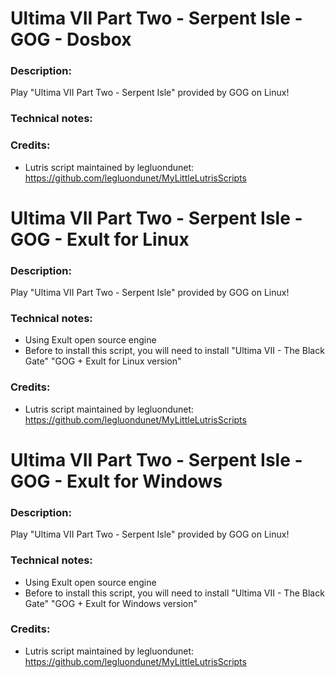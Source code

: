 # Ultima VII Part Two - Serpent Isle - GOG - Dosbox
### Description:
Play "Ultima VII Part Two - Serpent Isle" provided by GOG on Linux!
### Technical notes:
### Credits:
- Lutris script maintained by legluondunet: https://github.com/legluondunet/MyLittleLutrisScripts


# Ultima VII Part Two - Serpent Isle - GOG - Exult for Linux
### Description:
Play "Ultima VII Part Two - Serpent Isle" provided by GOG on Linux!
### Technical notes:
- Using Exult open source engine
- Before to install this script, you will need to install "Ultima VII - The Black Gate" "GOG + Exult for Linux version"
### Credits:
- Lutris script maintained by legluondunet: https://github.com/legluondunet/MyLittleLutrisScripts


# Ultima VII Part Two - Serpent Isle - GOG - Exult for Windows
### Description:
Play "Ultima VII Part Two - Serpent Isle" provided by GOG on Linux!
### Technical notes:
- Using Exult open source engine
- Before to install this script, you will need to install "Ultima VII - The Black Gate" "GOG + Exult for Windows version"
### Credits:
- Lutris script maintained by legluondunet: https://github.com/legluondunet/MyLittleLutrisScripts
